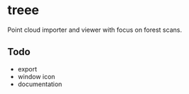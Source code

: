 # treee

Point cloud importer and viewer with focus on forest scans.

## Todo

- export
- window icon
- documentation
